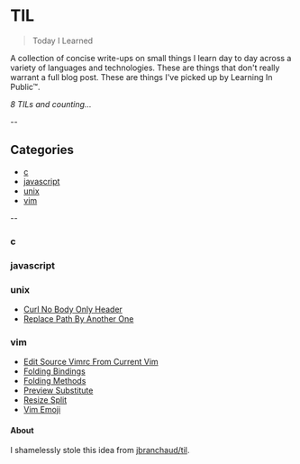 <h1>TIL</h1>

> Today I Learned

A collection of concise write-ups on small things I learn day to day across a
variety of languages and technologies. These are things that don't really
warrant a full blog post. These are things I've picked up by Learning In Public™.

_8 TILs and counting..._


--


<h2>Categories</h2>

* [c](#c)
* [javascript](#javascript)
* [unix](#unix)
* [vim](#vim)


--


<h3 id="c">c</h3>


<h3 id="javascript">javascript</h3>


<h3 id="unix">unix</h3>

- [Curl No Body Only Header](#unix/curl-no-body-only-header.md)
- [Replace Path By Another One](#unix/replace-PATH-by-another-one.md)

<h3 id="vim">vim</h3>

- [Edit Source Vimrc From Current Vim](#vim/edit-source-vimrc-from-current-vim.md)
- [Folding Bindings](#vim/folding-bindings.md)
- [Folding Methods](#vim/folding-methods.md)
- [Preview Substitute](#vim/preview-substitute.md)
- [Resize Split](#vim/resize-split.md)
- [Vim Emoji](#vim/vim-emoji.md)


<h4>About</h4>

I shamelessly stole this idea from
[jbranchaud/til](https://github.com/jbranchaud/til).
